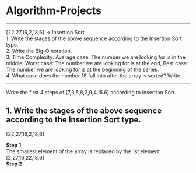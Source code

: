 # Algorithm-Projects
<hr>
[22,27,16,2,18,6] -> Insertion Sort<br>
1.  Write the stages of the above sequence according to the Insertion Sort type. <br>
2.	Write the Big-O notation.<br>
3.	Time Complexity: Average case: The number we are looking for is in the middle, Worst case: The number we are looking for is at the end, Best case: The number we are     looking for is at the beginning of the series.<br>
4.	What case does the number 18 fall into after the array is sorted? Write.<br>
<hr>
Write the first 4 steps of [7,3,5,8,2,9,4,15.6] according to Insertion Sort.<br>

<h2> 1.  Write the stages of the above sequence according to the Insertion Sort type. </h2>

[22,27,16,2,18,6] <br>

<b>Step 1</b> <br>
The smallest element of the array is replaced by the 1st element. <br>
[2,27,16,22,18,6] <br>
<b>Step 2</b> <br>

